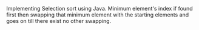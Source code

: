 Implementing Selection sort using Java.
Minimum element's index if found first then swapping that minimum element with the starting elements and goes on till there exist no other swapping.
